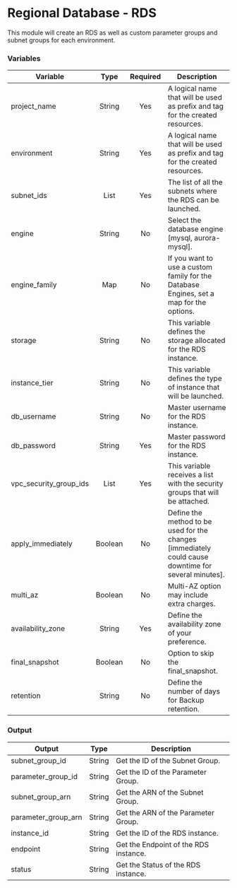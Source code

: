 # Regional Database - RDS
This module will create an RDS as well as custom parameter groups and subnet groups for each environment.

### Variables

| Variable     | Type         | Required     | Description  |
| ------------ | :----------: | :----------: | ------------ |
| project_name            | String  | Yes | A logical name that will be used as prefix and tag for the created resources. |
| environment             | String  | Yes | A logical name that will be used as prefix and tag for the created resources. |
| subnet_ids              | List    | Yes | The list of all the subnets where the RDS can be launched. |
| engine                  | String  | No  | Select the database engine [mysql, aurora-mysql]. |
| engine_family           | Map     | No  | If you want to use a custom family for the Database Engines, set a map for the options. |
| storage                 | String  | No  | This variable defines the storage allocated for the RDS instance. |
| instance_tier           | String  | No  | This variable defines the type of instance that will be launched. |
| db_username             | String  | No  | Master username for the RDS instance. |
| db_password             | String  | Yes | Master password for the RDS instance. |
| vpc_security_group_ids  | List    | Yes | This variable receives a list with the security groups that will be attached. |
| apply_immediately       | Boolean | No  | Define the method to be used for the changes [immediately could cause downtime for several minutes]. |
| multi_az                | Boolean | No  | Multi-AZ option may include extra charges. |
| availability_zone       | String  | Yes | Define the availability zone of your preference. |
| final_snapshot          | Boolean | No  | Option to skip the final_snapshot. |
| retention               | String  | No  | Define the number of days for Backup retention. |




### Output

| Output       | Type         |  Description  |
| ------------ | :----------: |  ------------ |
| subnet_group_id      | String | Get the ID of the Subnet Group. |
| parameter_group_id   | String | Get the ID of the Parameter Group. |
| subnet_group_arn     | String | Get the ARN of the Subnet Group. |
| parameter_group_arn  | String | Get the ARN of the Parameter Group. |
| instance_id          | String | Get the ID of the RDS instance. |
| endpoint             | String | Get the Endpoint of the RDS instance. |
| status               | String | Get the Status of the RDS instance. |

